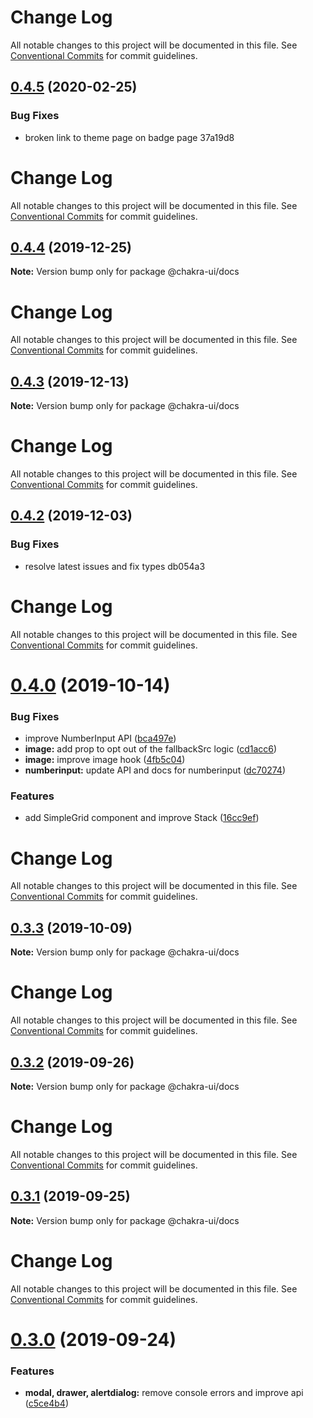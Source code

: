 # Change Log

All notable changes to this project will be documented in this file. See
[Conventional Commits](https://conventionalcommits.org) for commit guidelines.

## [0.4.5](/compare/@chakra-ui/docs@0.4.4...@chakra-ui/docs@0.4.5) (2020-02-25)

### Bug Fixes

- broken link to theme page on badge page 37a19d8

# Change Log

All notable changes to this project will be documented in this file. See
[Conventional Commits](https://conventionalcommits.org) for commit guidelines.

## [0.4.4](/compare/@chakra-ui/docs@0.4.3...@chakra-ui/docs@0.4.4) (2019-12-25)

**Note:** Version bump only for package @chakra-ui/docs

# Change Log

All notable changes to this project will be documented in this file. See
[Conventional Commits](https://conventionalcommits.org) for commit guidelines.

## [0.4.3](/compare/@chakra-ui/docs@0.4.2...@chakra-ui/docs@0.4.3) (2019-12-13)

**Note:** Version bump only for package @chakra-ui/docs

# Change Log

All notable changes to this project will be documented in this file. See
[Conventional Commits](https://conventionalcommits.org) for commit guidelines.

## [0.4.2](/compare/@chakra-ui/docs@0.4.1...@chakra-ui/docs@0.4.2) (2019-12-03)

### Bug Fixes

- resolve latest issues and fix types db054a3

# Change Log

All notable changes to this project will be documented in this file. See
[Conventional Commits](https://conventionalcommits.org) for commit guidelines.

# [0.4.0](https://github.com/chakra-ui/chakra-ui/compare/@chakra-ui/docs@0.3.3...@chakra-ui/docs@0.4.0) (2019-10-14)

### Bug Fixes

- improve NumberInput API
  ([bca497e](https://github.com/chakra-ui/chakra-ui/commit/bca497e))
- **image:** add prop to opt out of the fallbackSrc logic
  ([cd1acc6](https://github.com/chakra-ui/chakra-ui/commit/cd1acc6))
- **image:** improve image hook
  ([4fb5c04](https://github.com/chakra-ui/chakra-ui/commit/4fb5c04))
- **numberinput:** update API and docs for numberinput
  ([dc70274](https://github.com/chakra-ui/chakra-ui/commit/dc70274))

### Features

- add SimpleGrid component and improve Stack
  ([16cc9ef](https://github.com/chakra-ui/chakra-ui/commit/16cc9ef))

# Change Log

All notable changes to this project will be documented in this file. See
[Conventional Commits](https://conventionalcommits.org) for commit guidelines.

## [0.3.3](https://github.com/chakra-ui/chakra-ui/compare/@chakra-ui/docs@0.3.2...@chakra-ui/docs@0.3.3) (2019-10-09)

**Note:** Version bump only for package @chakra-ui/docs

# Change Log

All notable changes to this project will be documented in this file. See
[Conventional Commits](https://conventionalcommits.org) for commit guidelines.

## [0.3.2](https://github.com/chakra-ui/chakra-ui/compare/@chakra-ui/docs@0.3.1...@chakra-ui/docs@0.3.2) (2019-09-26)

**Note:** Version bump only for package @chakra-ui/docs

# Change Log

All notable changes to this project will be documented in this file. See
[Conventional Commits](https://conventionalcommits.org) for commit guidelines.

## [0.3.1](https://github.com/chakra-ui/chakra-ui/compare/@chakra-ui/docs@0.3.0...@chakra-ui/docs@0.3.1) (2019-09-25)

**Note:** Version bump only for package @chakra-ui/docs

# Change Log

All notable changes to this project will be documented in this file. See
[Conventional Commits](https://conventionalcommits.org) for commit guidelines.

# [0.3.0](https://github.com/chakra-ui/chakra-ui/compare/@chakra-ui/docs@0.2.5...@chakra-ui/docs@0.3.0) (2019-09-24)

### Features

- **modal, drawer, alertdialog:** remove console errors and improve api
  ([c5ce4b4](https://github.com/chakra-ui/chakra-ui/commit/c5ce4b4))

